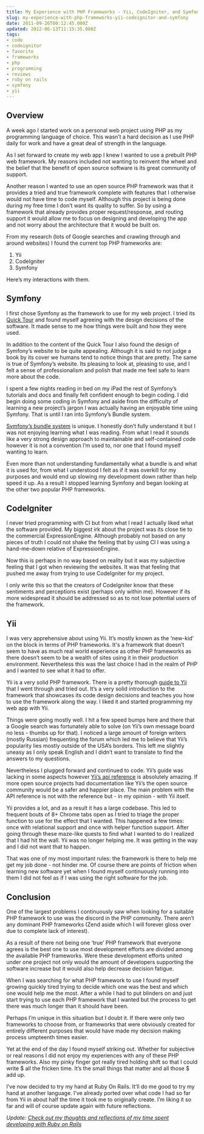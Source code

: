 ```yaml
---
title: My Experience with PHP Frameworks - Yii, CodeIgniter, and Symfony
slug: my-experience-with-php-frameworks-yii-codeignitor-and-symfony
date: 2011-09-26T00:12:45.000Z
updated: 2012-06-13T11:15:35.000Z
tags:
- code
- codeignitor
- favorite
- frameworks
- php
- programming
- reviews
- ruby on rails
- symfony
- yii
---
```


<h2>Overview</h2>

A week ago I started work on a personal web project using PHP as my programming language of choice.  This wasn’t a hard decision as I use PHP daily for work and have a great deal of strength in the language.

As I set forward to create my web app I knew I wanted to use a prebuilt PHP web framework.  My reasons included not wanting to reinvent the wheel and the belief that the benefit of open source software is its great community of support.

Another reason I wanted to use an open source PHP framework was that it provides a tried and true framework complete with features that I otherwise would not have time to code myself.  Although this project is being done during my free time I don’t want its quality to suffer.  So by using a framework that already provides proper request/response, and routing support it would allow me to focus on designing and developing the app and not worry about the architecture that it would be built on.

From my research (lots of Google searches and crawling through and around websites) I found the current top PHP frameworks are:

1.  Yii
2.  CodeIgniter
3.  Symfony

Here’s my interactions with them.

<!--more-->

<h2>Symfony</h2>

I first chose Symfony as the framework to use for my web project.  I tried its <a href="http://symfony.com/get_started">Quick Tour</a> and found myself agreeing with the design decisions of the software.  It made sense to me how things were built and how they were used.

In addition to the content of the Quick Tour I also found the design of Symfony’s website to be quite appealing.  Although it is said to not judge a book by its cover we humans tend to notice things that are pretty.  The same is true of Symfony’s website.  Its pleasing to look at, pleasing to use, and I felt a sense of professionalism and polish that made me feel safe to learn more about the code.

I spent a few nights reading in bed on my iPad the rest of Symfony’s tutorials and docs and finally felt confident enough to begin coding.  I did begin doing some coding in Symfony and aside from the difficulty of learning a new project’s jargon I was actually having an enjoyable time using Symfony.  That is until I ran into Symfony’s Bundle system.

<a href="http://symfony.com/doc/current/book/page_creation.html#page-creation-bundles">Symfony’s bundle system</a> is unique.  I honestly don’t fully understand it but I was not enjoying learning what I was reading.  From what I read it sounds like a very strong design approach to maintainable and self-contained code however it is not a convention I’m used to, nor one that I found myself wanting to learn.

Even more than not understanding fundamentally what a bundle is and what it is used for, from what I understood I felt as if it was overkill for my purposes and would end up slowing my development down rather than help speed it up.  As a result I stopped learning Symfony and began looking at the other two popular PHP frameworks.

<h2>CodeIgniter</h2>

I never tried programming with CI but from what I read I actually liked what the software provided.  My biggest irk about the project was its close tie to the commercial ExpressionEngine.  Although probably not based on any pieces of truth I could not shake the feeling that by using CI I was using a hand-me-down relative of ExpressionEngine.

Now this is perhaps in no way based on reality but it was my subjective feeling that I got when reviewing the websites.  It was that feeling that pushed me away from trying to use CodeIgniter for my project.

I only write this so that the creators of CodeIgniter know that these sentiments and perceptions exist (perhaps only within me).  However if its more widespread it should be addressed so as to not lose potential users of the framework.

<h2>Yii</h2>

I was very apprehensive about using Yii.  It’s mostly known as the ‘new-kid’ on the block in terms of PHP frameworks.  It's a framework that doesn’t seem to have as much real world experience as other PHP frameworks as there doesn’t seem to be a wealth of sites using it in their production environment.  Nevertheless this was the last choice I had in the realm of PHP and I wanted to see what it had to offer.

Yii is a very solid PHP framework.  There is a pretty thorough <a href="http://www.yiiframework.com/doc/guide/">guide to Yii</a> that I went through and tried out.  It’s a very solid introduction to the framework that showcases its code design decisions and teaches you how to use the framework along the way.  I liked it and started programming my web app with Yii.

Things were going mostly well.  I hit a few speed bumps here and there that a Google search was fortunately able to solve (on Yii’s own message board no less - thumbs up for that).  I noticed a large amount of foreign writers (mostly Russian) frequenting the forum which led me to believe that Yii’s popularity lies mostly outside of the USA’s borders.  This left me slightly uneasy as I only speak English and I didn’t want to translate to find the answers to my questions.

Nevertheless I plugged forward and continued to code.  Yii’s guide was lacking in some aspects however <a href="http://www.yiiframework.com/doc/api/">Yii’s api reference</a> is absolutely amazing.  If more open source projects had documentation like Yii’s the open source community would be a safer and happier place.  The main problem with the API reference is not with the reference but - in my opinion - with Yii itself.

Yii provides a lot, and as a result it has a large codebase.  This led to frequent bouts of 8+ Chrome tabs open as I tried to triage the proper function to use for the effect that I wanted.  This happened a few times: once with relational support and once with helper function support.  After going through these maze-like quests to find what I wanted to do I realized that I had hit the wall.  Yii was no longer helping me.  It was getting in the way and I did not want that to happen.

That was one of my most important rules:  the framework is there to help me get my job done - not hinder me.  Of course there are points of friction when learning new software yet when I found myself continuously running into them I did not feel as if I was using the right software for the job.

<h2>Conclusion</h2>

One of the largest problems I continuously saw when looking for a suitable PHP framework to use was the discord in the PHP community.  There aren’t any dominant PHP frameworks (Zend aside which I will forever gloss over due to complete lack of interest).

As a result of there not being one ‘true’ PHP framework that everyone agrees is the best one to use most development efforts are divided among the available PHP frameworks.  Were these development efforts united under one project not only would the amount of developers supporting the software increase but it would also help decrease decision fatigue.

When I was searching for what PHP framework to use I found myself growing quickly tired trying to decide which one was the best and which one would help me the most.  After a while I had to put blinders on and just start trying to use each PHP framework that I wanted but the process to get there was much longer than it should have been.

Perhaps I’m unique in this situation but I doubt it.  If there were only two frameworks to choose from, or frameworks that were obviously created for entirely different purposes that would have made my decision making process umpteenth times easier.

Yet at the end of the day I found myself striking out.  Whether for subjective or real reasons I did not enjoy my experiences with any of these PHP frameworks.  Also my pinky finger got really tired holding shift so that I could write $ all the fricken time.  It’s the small things that matter and all those $ add up.

I’ve now decided to try my hand at Ruby On Rails.  It’ll do me good to try my hand at another language.  I’ve already ported over what code I had so far from Yii in about half the time it took me to originally create.  I’m liking it so far and will of course update again with future reflections.

<em>Update:  <a href="http://blog.harrywolff.com/my-experience-with-ruby-on-rails-as-a-php-developer/" title="My Experience with Ruby On Rails as a PHP Developer">Check out my thoughts and reflections of my time spent developing with Ruby on Rails</a></em>
